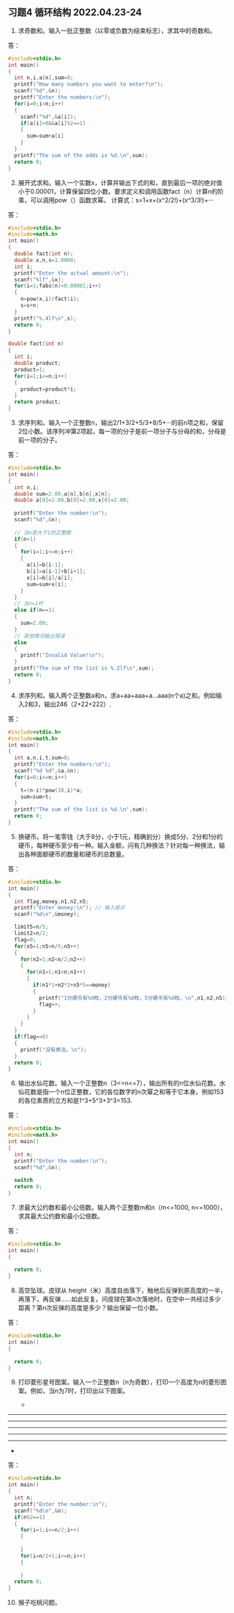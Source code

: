 ## 习题4 循环结构 2022.04.23-24

1. 求奇数和。输入一批正整数（以零或负数为结束标志），求其中的奇数和。

答：

```C
#include<stdio.h>
int main()
{
  int n,i,a[n],sum=0;
  printf("How many numbers you want to enter?\n");
  scanf("%d",&n);
  printf("Enter the numbers:\n");
  for(i=0;i<n;i++)
  {
    scanf("%d",&a[i]);
    if(a[i]>0&&a[i]%2==1)
    {
      sum=sum+a[i]
    }
  }
  printf("The sum of the odds is %d.\n",sum);
  return 0;
}
```

2. 展开式求和。输入一个实数x，计算并输出下式的和，直到最后一项的绝对值小于0.00001，计算保留四位小数。要求定义和调用函数fact（n）计算n的阶乘，可以调用pow（）函数求幂。
计算式：s=1+x+(x^2/2!)+(x^3/3!)+···

答：

```C
#include<stdio.h>
#include<math.h>
int main()
{
  double fact(int n);
  double x,n,s=1.0000;
  int i;
  printf("Enter the actual amount:\n");
  scanf("%lf",&x);
  for(i=1;fabs(n)<0.00001;i++)
  {
    n=pow(x,i)/fact(i);
    s=s+n;
  }
  printf("%.4lf\n",s);
  return 0;
}

double fact(int n)
{
  int i;
  double product;
  product=1;
  for(i=1;i<=n;i++)
  {
    product=product*i;
  }
  return product;
}
```

3. 求序列和。输入一个正整数n，输出2/1+3/2+5/3+8/5+···的前n项之和，保留2位小数。该序列冲第2项起，每一项的分子是前一项分子与分母的和，分母是前一项的分子。

答：

```C
#include<stdio.h>
int main()
{
  int n,i;
  double sum=2.00,a[n],b[n],x[n];
  double a[0]=2.00,b[0]=2.00,x[0]=2.00;
  
  printf("Enter the number:\n");
  scanf("%d",&n);
  
  // 当n是大于1的正整数
  if(n>1)
  {
    for(i=1;i<=n;i++)
    {
      a[i]=b[i-1];
      b[i]=a[i-1]+b[i+1];
      x[i]=b[i]/a[i];
      sum=sum+x[i];
    }
  }
  // 当n=1时
  else if(n==1)
  {
    sum=2.00;
  }
  // 其他情况输出错误
  else
  {
    printf("Invalid Value!\n");
  }
  printf("The sum of the list is %.2lf\n",sum);
  return 0;
}
```

4. 求序列和。输入两个正整数a和n，求a+aa+aaa+a...aaa(n个a)之和。例如输入2和3，输出246（2+22+222）.

答：

```C
#include<stdio.h>
#include<math.h>
int main()
{
  int a,n,i,t,sum=0;
  printf("Enter the numbers:\n");
  scanf("%d %d",&a,&n);
  for(i=0;i<=n;i++)
  {
    t=(n-i)*pow(10,i)*a;
    sum=sum+t;
  }
  printf("The sum of the list is %d.\n",sum);
  return 0;
}
```

5. 换硬币。将一笔零钱（大于8分，小于1元，精确到分）换成5分、2分和1分的硬币，每种硬币至少有一种。输入金额，问有几种换法？针对每一种换法，输出各种面额硬币的数量和硬币的总数量。

答：

```C
#include<stdio.h>
int main()
{
  int flag,money,n1,n2,n5; 
  printf("Enter money:\n"); // 输入提示
  scanf("%d\n",&money);

  limit5=n/5;
  limit2=n/2;
  flag=0;
  for(n5=1;n5<n/5;n5++)
  {
    for(n2=1;n2<n/2;n2++)
    {
      for(n1=1;n1<n;n1++)
      {
        if(n1*1+n2*2+n5*5==money)
        {
          printf("1分硬币有%d枚，2分硬币有%d枚，5分硬币有%d枚。\n",n1,n2,n5);
          flag++;
        }
      }
    }
  }
  if(flag==0)
  {
    printf("没有换法。\n");
  }
  return 0;
}
```

6. 输出水仙花数。输入一个正整数n（3<=n<=7），输出所有的n位水仙花数。水仙花数是指一个n位正整数，它的各位数字的n次幂之和等于它本身。例如153的各位素质的立方和是1^3+5^3+3^3=153.

答：

```C
#include<stdio.h>
#include<math.h>
int main()
{
  int n;
  printf("Enter the number:\n");
  scanf("%d",&n);
  
  switch
  return 0;
}
```

7. 求最大公约数和最小公倍数。输入两个正整数m和n（m<=1000, n<=1000），求其最大公约数和最小公倍数。

答：

```C
#include<stdio.h>
int main()
{
  
  return 0;
}
```

8. 高空坠球。皮球从 height（米）高度自由落下，触地后反弹到原高度的一半，再落下，再反弹……如此反复。问皮球在第n次落地时，在空中一共经过多少距离？第n次反弹的高度是多少？输出保留一位小数。

答：

```C
#include<stdio.h>
int main()
{
  
  return 0;
}
```

9. 打印菱形星号图案。输入一个正整数n（n为奇数），打印一个高度为n的菱形图案。例如，当n为7时，打印出以下图案。

   *    
  ***
 *****
*******
 *****
  ***
   *

答：

```C
#include<stido.h>
int main()
{
  int n;
  printf("Enter the number:\n");
  scanf("%d\n",&n);
  if(n%2==1)
  {
    for(i=1;i<=n/2;i++)
    {
      
    }
    for(i=n/2+1;i<=n;i++)
    {
    
    }
  return 0;
}
```

10. 猴子吃桃问题。
